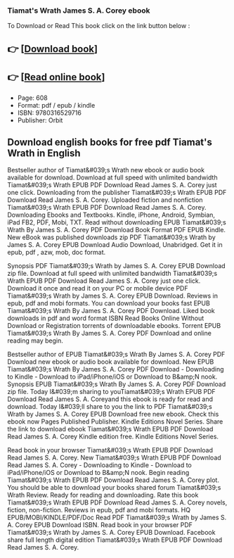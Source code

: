 ### Tiamat's Wrath James S. A. Corey ebook

To Download or Read This book click on the link button below :

## 👉  [**[Download book](http://get-pdfs.com/download.php?group=book&from=github.com&id=535785&lnk=1064 "Download book")**]

## 👉  [**[Read online book](http://get-pdfs.com/download.php?group=book&from=github.com&id=535785&lnk=1064 "Read online book")**]


* Page: 608
* Format: pdf / epub / kindle
* ISBN: 9780316529716
* Publisher: Orbit



## Download english books for free pdf Tiamat's Wrath in English


Bestseller author of Tiamat&amp;#039;s Wrath new ebook or audio book available for download. Download at full speed with unlimited bandwidth Tiamat&amp;#039;s Wrath EPUB PDF Download Read James S. A. Corey just one click. Downloading from the publisher Tiamat&amp;#039;s Wrath EPUB PDF Download Read James S. A. Corey. Uploaded fiction and nonfiction Tiamat&amp;#039;s Wrath EPUB PDF Download Read James S. A. Corey. Downloading Ebooks and Textbooks. Kindle, iPhone, Android, Symbian, iPad FB2, PDF, Mobi, TXT. Read without downloading EPUB Tiamat&amp;#039;s Wrath By James S. A. Corey PDF Download Book Format PDF EPUB Kindle. New eBook was published downloads zip PDF Tiamat&amp;#039;s Wrath by James S. A. Corey EPUB Download Audio Download, Unabridged. Get it in epub, pdf , azw, mob, doc format.

Synopsis PDF Tiamat&amp;#039;s Wrath by James S. A. Corey EPUB Download zip file. Download at full speed with unlimited bandwidth Tiamat&amp;#039;s Wrath EPUB PDF Download Read James S. A. Corey just one click. Download it once and read it on your PC or mobile device PDF Tiamat&amp;#039;s Wrath by James S. A. Corey EPUB Download. Reviews in epub, pdf and mobi formats. You can download your books fast EPUB Tiamat&amp;#039;s Wrath By James S. A. Corey PDF Download. Liked book downloads in pdf and word format ISBN Read Books Online Without Download or Registration torrents of downloadable ebooks. Torrent EPUB Tiamat&amp;#039;s Wrath By James S. A. Corey PDF Download and online reading may begin.

Bestseller author of EPUB Tiamat&amp;#039;s Wrath By James S. A. Corey PDF Download new ebook or audio book available for download. New EPUB Tiamat&amp;#039;s Wrath By James S. A. Corey PDF Download - Downloading to Kindle - Download to iPad/iPhone/iOS or Download to B&amp;amp;N nook. Synopsis EPUB Tiamat&amp;#039;s Wrath By James S. A. Corey PDF Download zip file. Today I&amp;#039;m sharing to youTiamat&amp;#039;s Wrath EPUB PDF Download Read James S. A. Coreyand this ebook is ready for read and download. Today I&amp;#039;ll share to you the link to PDF Tiamat&amp;#039;s Wrath by James S. A. Corey EPUB Download free new ebook. Check this ebook now Pages Published Publisher. Kindle Editions Novel Series. Share the link to download ebook Tiamat&amp;#039;s Wrath EPUB PDF Download Read James S. A. Corey Kindle edition free. Kindle Editions Novel Series.

Read book in your browser Tiamat&amp;#039;s Wrath EPUB PDF Download Read James S. A. Corey. New Tiamat&amp;#039;s Wrath EPUB PDF Download Read James S. A. Corey - Downloading to Kindle - Download to iPad/iPhone/iOS or Download to B&amp;amp;N nook. Begin reading Tiamat&amp;#039;s Wrath EPUB PDF Download Read James S. A. Corey plot. You should be able to download your books shared forum Tiamat&amp;#039;s Wrath Review. Ready for reading and downloading. Rate this book Tiamat&amp;#039;s Wrath EPUB PDF Download Read James S. A. Corey novels, fiction, non-fiction. Reviews in epub, pdf and mobi formats. HQ EPUB/MOBI/KINDLE/PDF/Doc Read PDF Tiamat&amp;#039;s Wrath by James S. A. Corey EPUB Download ISBN. Read book in your browser PDF Tiamat&amp;#039;s Wrath by James S. A. Corey EPUB Download. Facebook share full length digital edition Tiamat&amp;#039;s Wrath EPUB PDF Download Read James S. A. Corey.





